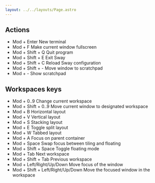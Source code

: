 ```yaml
---
layout: ../../layouts/Page.astro
---
```


## Actions

- Mod + Enter New terminal
- Mod + F Make current window fullscreen
- Mod + Shift + Q Quit program
- Mod + Shift + E Exit Sway
- Mod + Shift + C Reload Sway configuration
- Mod + Shift + - Move window to scratchpad
- Mod + - Show scratchpad

## Workspaces keys

- Mod + 0..9 Change current workspace
- Mod + Shift + 0..9 Move current window to designated workspace
- Mod + B Horizontal layout
- Mod + V Vertical layout
- Mod + S Stacking layout
- Mod + E Toggle split layout
- Mod + W Tabbed layout
- Mod + A Focus on parent container
- Mod + Space Swap focus between tiling and floating
- Mod + Shift + Space Toggle floating mode
- Mod + Tab Next workspace
- Mod + Shift + Tab Previous workspace
- Mod + Left/Right/Up/Down Move focus of the window
- Mod + Shift + Left/Right/Up/Down Move the focused window in the workspace
